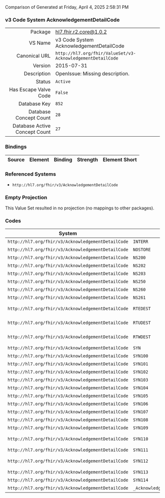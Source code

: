 Comparison of 
Generated at Friday, April 4, 2025 2:58:31 PM

### v3 Code System AcknowledgementDetailCode

|      |     |
| ---: | --- |
| Package | hl7.fhir.r2.core@1.0.2 |
| VS Name | v3 Code System AcknowledgementDetailCode |
| Canonical URL | `http://hl7.org/fhir/ValueSet/v3-AcknowledgementDetailCode` |
| Version | 2015-07-31 |
| Description | OpenIssue: Missing description. |
| Status | `Active` |
| Has Escape Valve Code | `False` |
| Database Key | `852` |
| Database Concept Count | `28` |
| Database Active Concept Count | `27` |
### Bindings

| Source | Element | Binding | Strength | Element Short |
| ------ | ------- | ------- | -------- | ------------- |

### Referenced Systems

* `http://hl7.org/fhir/v3/AcknowledgementDetailCode`
### Empty Projection

This Value Set resulted in no projection (no mappings to other packages).

### Codes

| System | Code | Display |
| ------ | ---- | ------- |
| `http://hl7.org/fhir/v3/AcknowledgementDetailCode` | `INTERR` | Internal system error |
| `http://hl7.org/fhir/v3/AcknowledgementDetailCode` | `NOSTORE` | No storage space for message. |
| `http://hl7.org/fhir/v3/AcknowledgementDetailCode` | `NS200` | Unsupported interaction |
| `http://hl7.org/fhir/v3/AcknowledgementDetailCode` | `NS202` | Unsupported processing id |
| `http://hl7.org/fhir/v3/AcknowledgementDetailCode` | `NS203` | Unsupported version id |
| `http://hl7.org/fhir/v3/AcknowledgementDetailCode` | `NS250` | Unsupported processing Mode |
| `http://hl7.org/fhir/v3/AcknowledgementDetailCode` | `NS260` | Unknown sender |
| `http://hl7.org/fhir/v3/AcknowledgementDetailCode` | `NS261` | Unrecognized attentionline |
| `http://hl7.org/fhir/v3/AcknowledgementDetailCode` | `RTEDEST` | Message routing error, destination unreachable. |
| `http://hl7.org/fhir/v3/AcknowledgementDetailCode` | `RTUDEST` | Error: Message routing error, unknown destination. |
| `http://hl7.org/fhir/v3/AcknowledgementDetailCode` | `RTWDEST` | Message routing warning, destination unreachable. |
| `http://hl7.org/fhir/v3/AcknowledgementDetailCode` | `SYN` | Syntax error |
| `http://hl7.org/fhir/v3/AcknowledgementDetailCode` | `SYN100` | Required association missing |
| `http://hl7.org/fhir/v3/AcknowledgementDetailCode` | `SYN101` | Required attribute missing |
| `http://hl7.org/fhir/v3/AcknowledgementDetailCode` | `SYN102` | Data type error |
| `http://hl7.org/fhir/v3/AcknowledgementDetailCode` | `SYN103` | Value not found in code system |
| `http://hl7.org/fhir/v3/AcknowledgementDetailCode` | `SYN104` | Invalid code system in CNE |
| `http://hl7.org/fhir/v3/AcknowledgementDetailCode` | `SYN105` | Required element missing |
| `http://hl7.org/fhir/v3/AcknowledgementDetailCode` | `SYN106` | Terminology error |
| `http://hl7.org/fhir/v3/AcknowledgementDetailCode` | `SYN107` | Deprecated code |
| `http://hl7.org/fhir/v3/AcknowledgementDetailCode` | `SYN108` | Number of repetitions exceeds limit |
| `http://hl7.org/fhir/v3/AcknowledgementDetailCode` | `SYN109` | Mandatory element with null value |
| `http://hl7.org/fhir/v3/AcknowledgementDetailCode` | `SYN110` | Number of association repetitions exceeds limit |
| `http://hl7.org/fhir/v3/AcknowledgementDetailCode` | `SYN111` | Value does not match fixed value |
| `http://hl7.org/fhir/v3/AcknowledgementDetailCode` | `SYN112` | Number of attribute repetitions exceeds limit |
| `http://hl7.org/fhir/v3/AcknowledgementDetailCode` | `SYN113` | Formal constraint violation |
| `http://hl7.org/fhir/v3/AcknowledgementDetailCode` | `SYN114` | Insufficient repetitions |
| `http://hl7.org/fhir/v3/AcknowledgementDetailCode` | `_AcknowledgementDetailNotSupportedCode` | AcknowledgementDetailNotSupportedCode |
